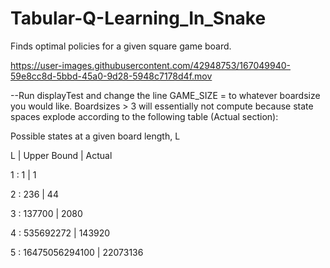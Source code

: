 # Tabular-Q-Learning_In_Snake
Finds optimal policies for a given square game board.




https://user-images.githubusercontent.com/42948753/167049940-59e8cc8d-5bbd-45a0-9d28-5948c7178d4f.mov



--Run displayTest and change the line GAME_SIZE = to whatever boardsize you would like. Boardsizes > 3 will essentially not 
compute because state spaces explode according to the following table (Actual section):

Possible states at a given board length, L

L | Upper Bound | Actual

1 : 1 | 1

2 : 236 | 44

3 : 137700 | 2080

4 : 535692272 | 143920

5 : 16475056294100 | 22073136
